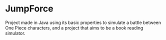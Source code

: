 # JumpForce
 Project made in Java using its basic properties to simulate a battle between One Piece characters, and a project that aims to be a book reading simulator.
